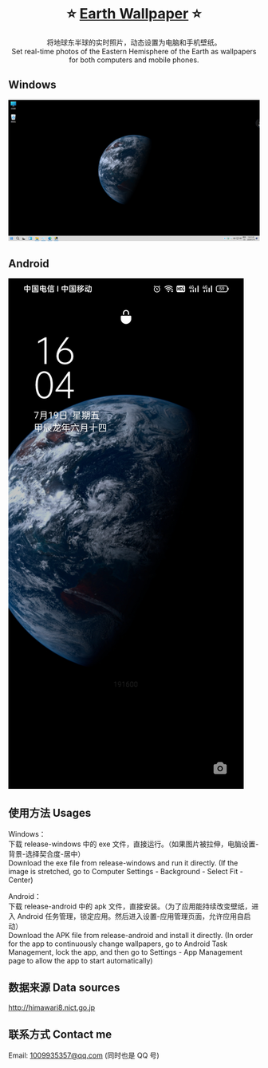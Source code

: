 <h1 align="center" style="border-bottom: none">
    <b>
        ⭐️  <a href="">Earth Wallpaper</a>  ⭐️<br>
    </b>
</h1>

<p align="center">
将地球东半球的实时照片，动态设置为电脑和手机壁纸。<br>
Set real-time photos of the Eastern Hemisphere of the Earth as wallpapers for both computers and mobile phones.
</p>

## Windows

![Alt text](/files/earth-windows.png)

## Android

![Alt text](/files/earth-android.jpg)


## 使用方法 Usages

Windows： <br>
下载 release-windows 中的 exe 文件，直接运行。（如果图片被拉伸，电脑设置-背景-选择契合度-居中） <br>
Download the exe file from release-windows and run it directly. (If the image is stretched, go to Computer Settings - Background - Select Fit - Center)

Android： <br>
下载 release-android 中的 apk 文件，直接安装。（为了应用能持续改变壁纸，进入 Android 任务管理，锁定应用。然后进入设置-应用管理页面，允许应用自启动） <br>
Download the APK file from release-android and install it directly. (In order for the app to continuously change wallpapers, go to Android Task Management, lock the app, and then go to Settings - App Management page to allow the app to start automatically)

## 数据来源 Data sources

http://himawari8.nict.go.jp

## 联系方式 Contact me

Email: 1009935357@qq.com (同时也是 QQ 号)
